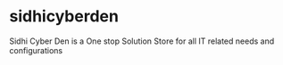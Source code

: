 # sidhicyberden
Sidhi Cyber Den is a One stop Solution Store for all IT related needs and configurations
